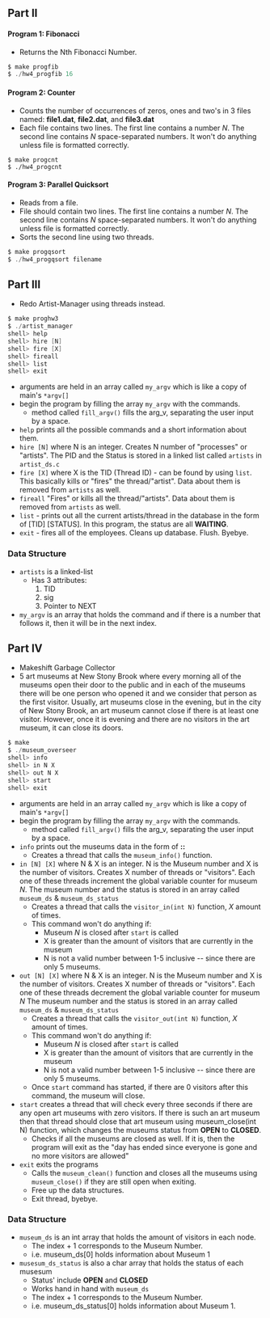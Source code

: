 ## Part II

#### Program 1: Fibonacci
* Returns the Nth Fibonacci Number.

```c
$ make progfib
$ ./hw4_progfib 16
```

#### Program 2: Counter
* Counts the number of occurrences of zeros, ones and two's in 3 files named: **file1.dat**, **file2.dat**, and **file3.dat**
* Each file contains two lines. The first line contains a number *N*. The second line contains *N* space-separated numbers. It won't do anything unless file is formatted correctly.
```
$ make progcnt
$ ./hw4_progcnt
```

#### Program 3: Parallel Quicksort
* Reads from a file.
* File should contain two lines. The first line contains a number *N*. The second line contains *N* space-separated numbers. It won't do anything unless file is formatted correctly.
* Sorts the second line using two threads.
```c
$ make progqsort
$ ./hw4_progqsort filename
```

## Part III 

* Redo Artist-Manager using threads instead.

```c
$ make proghw3
$ ./artist_manager
shell> help
shell> hire [N]
shell> fire [X]
shell> fireall
shell> list
shell> exit
```

* arguments are held in an array called `my_argv` which is like a copy of main's `*argv[]` 
* begin the program by filling the array `my_argv` with the commands.
   - method called `fill_argv()` fills the arg_v, separating the user input by a space. 
* `help` prints all the possible commands and a short information about them.
* `hire [N]` where N is an integer. Creates N number of "processes" or "artists". The PID and the Status is stored in a linked list called `artists` in `artist_ds.c`
* `fire [X]` where X is the TID (Thread ID) - can be found by using `list`. This basically kills or "fires" the thread/"artist". Data about them is removed from `artists` as well. 
* `fireall` "Fires" or kills all the thread/"artists". Data about them is removed from `artists` as well.
* `list` - prints out all the current artists/thread in the database in the form of [TID] [STATUS]. In this program, the status are all **WAITING**. 
* `exit` - fires all of the employees. Cleans up database. Flush. Byebye.

### Data Structure
* `artists` is a linked-list 
   - Has 3 attributes:
       1. TID
       2. sig
       3. Pointer to NEXT
* `my_argv` is an array that holds the command and if there is a number that follows it, then it will be in the next index.

## Part IV
* Makeshift Garbage Collector
* 5 art museums at New Stony Brook where every morning all of the museums open their door to the public and in each of the museums there will be one person who opened it and we consider that person as the first visitor. Usually, art museums close in the evening, but in the
city of New Stony Brook, an art museum cannot close if there is at least one visitor. However, once it is evening and there are no visitors in the art museum, it can close its doors. 

```c
$ make 
$ ./museum_overseer
shell> info
shell> in N X
shell> out N X
shell> start
shell> exit
```
* arguments are held in an array called `my_argv` which is like a copy of main's `*argv[]` 
* begin the program by filling the array `my_argv` with the commands.
   - method called `fill_argv()` fills the arg_v, separating the user input by a space. 
* `info` prints out the museums data in the form of **<MUSEUM NUMBER>:<NUMBER OF VISITORS>:<STATUS>**
   - Creates a thread that calls the `museum_info()` function.
* `in [N] [X]` where N & X is an integer. N is the Museum number and X is the number of visitors. Creates X number of threads or "visitors". Each one of these threads increment the global variable counter for museum *N*. The museum number and the status is stored in an array called `museum_ds` & `museum_ds_status`
   - Creates a thread that calls the `visitor_in(int N)` function, *X* amount of times.
   - This command won't do anything if:
     - Museum *N* is closed after `start` is called
     - X is greater than the amount of visitors that are currently in the museum
     - N is not a valid number between 1-5 inclusive -- since there are only 5 museums.
* `out [N] [X]` where N & X is an integer. N is the Museum number and X is the number of visitors. Creates X number of threads or "visitors".  Each one of these threads decrement the global variable counter for museum *N* The museum number and the status is stored in an array called `museum_ds` & `museum_ds_status`
   -  Creates a thread that calls the `visitor_out(int N)` function, *X* amount of times.
   - This command won't do anything if:
     - Museum *N* is closed after `start` is called
     - X is greater than the amount of visitors that are currently in the museum
     - N is not a valid number between 1-5 inclusive -- since there are only 5 museums.
   - Once `start` command has started, if there are 0 visitors after this command, the museum will close.
* `start` creates a thread that will check every three seconds if there are any open art museums with zero visitors. If there
is such an art museum then that thread should close that art museum using museum_close(int N) function, which changes the museums status from **OPEN** to **CLOSED**. 
   - Checks if all the museums are closed as well. If it is, then the program will exit as the "day has ended since everyone is gone and no more visitors are allowed"
* `exit` exits the programs
   - Calls the `museum_clean()` function and closes all the museums using `museum_close()` if they are still open when exiting. 
   - Free up the data structures. 
   - Exit thread, byebye.

### Data Structure
* `museum_ds` is an int array that holds the amount of visitors in each node. 
   - The index + 1 corresponds to the Museum Number.
   - i.e. museum_ds[0] holds information about Museum 1
* `musesum_ds_status` is also a char array that holds the status of each musesum
   - Status' include **OPEN** and **CLOSED**
   - Works hand in hand with `museum_ds`
   - The index + 1 corresponds to the Museum Number.
   - i.e. museum_ds_status[0] holds information about Museum 1. 

